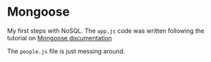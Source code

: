 # Mongoose

My first steps with NoSQL. The `app.js` code was written following the tutorial on [Mongoose documentation](https://mongoosejs.com/docs/index.html)

The `people.js` file is just messing around.
